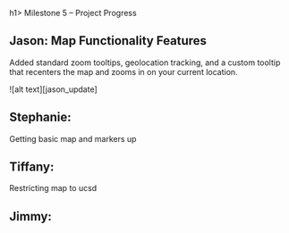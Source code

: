 h1> Milestone 5 – Project Progress </h1>

<h2> Jason: Map Functionality Features </h2>
<p> 
Added standard zoom tooltips, geolocation tracking, and a custom tooltip that recenters the map and zooms in on your current location.
</p>
![alt text][jason_update]


<h2> Stephanie: </h2>
<p> 
Getting basic map and markers up 
</p>

<h2> Tiffany: </h2>
<p> 
Restricting map to ucsd
</p>


<h2> Jimmy: </h2>
<p> 

</p>



[jason_update]: images/milestone5/jason.jpg "Jason's Screenshot"
